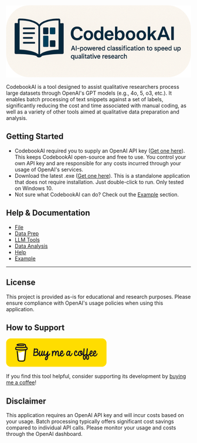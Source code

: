 
![CodebookAI Logo](./assets/BannerRoundedEdgesSmall.png)

CodebookAI is a tool designed to assist qualitative researchers process large datasets through OpenAI's GPT models (e.g., 4o, 5, o3, etc.). It enables batch processing of text snippets against a set of labels, significantly reducing the cost and time associated with manual coding, as well as a variety of other tools aimed at qualitative data preparation and analysis. 

## Getting Started

- CodebookAI required you to supply an OpenAI API key ([Get one here](https://platform.openai.com/api-keys)). This keeps CodebookAI open-source and free to use. You control your own API key and are responsible for any costs incurred through your usage of OpenAI's services.
- Download the latest .exe ([Get one here](https://github.com/tmaier-kettering/CodebookAI/releases/tag/v1.0.0)). This is a standalone application that does not require installation. Just double-click to run. Only tested on Windows 10.
- Not sure what CodebookAI can do? Check out the [Example](wiki/Example/Example.md) section.

## Help & Documentation

- [File](./wiki/File/File.md)
- [Data Prep](./wiki/DataPrep/DataPrep.md)
- [LLM Tools](./wiki/LLMTools/LLMTools.md)
- [Data Analysis](./wiki/DataAnalysis/DataAnalysis.md)
- [Help](./wiki/Help/Help.md)
- [Example](wiki/Example/Example.md)

---

## License

This project is provided as-is for educational and research purposes. Please ensure compliance with OpenAI's usage policies when using this application.

## How to Support

[![BuyMeACoffee](./assets/buymeacoffee.png)](https://buymeacoffee.com/professthor)

If you find this tool helpful, consider supporting its development by [buying me a coffee](https://buymeacoffee.com/professthor)! 

## Disclaimer 
This application requires an OpenAI API key and will incur costs based on your usage. Batch processing typically offers significant cost savings compared to individual API calls. Please monitor your usage and costs through the OpenAI dashboard.
